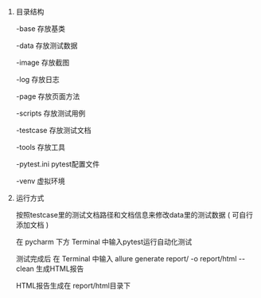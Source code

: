 ﻿1. 目录结构

   -base 存放基类

   -data 存放测试数据

   -image 存放截图

   -log 存放日志

   -page 存放页面方法

   -scripts 存放测试用例

   -testcase 存放测试文档

   -tools 存放工具

   -pytest.ini pytest配置文件

   -venv 虚拟环境

2. 运行方式

   按照testcase里的测试文档路径和文档信息来修改data里的测试数据 ( 可自行添加文档 )

   在 pycharm 下方 Terminal 中输入pytest运行自动化测试

   测试完成后 在 Terminal 中输入 allure generate report/ -o report/html --clean  生成HTML报告

   HTML报告生成在 report/html目录下